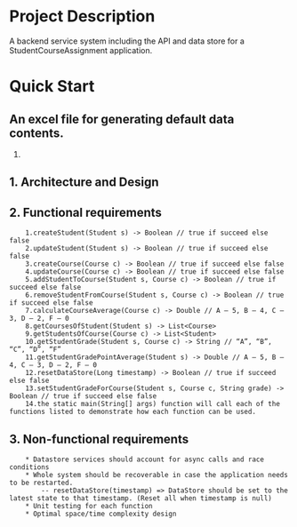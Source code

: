 # Project Description
A backend service system including the API and data store for a StudentCourseAssignment application.


# Quick Start
## An excel file for generating default data contents. <br>
1. 


## 1. Architecture and Design
## 2. Functional requirements
```
    1.createStudent(Student s) -> Boolean // true if succeed else false
    2.updateStudent(Student s) -> Boolean // true if succeed else false
    3.createCourse(Course c) -> Boolean // true if succeed else false
    4.updateCourse(Course c) -> Boolean // true if succeed else false
    5.addStudentToCourse(Student s, Course c) -> Boolean // true if succeed else false
    6.removeStudentFromCourse(Student s, Course c) -> Boolean // true if succeed else false
    7.calculateCourseAverage(Course c) -> Double // A – 5, B – 4, C – 3, D – 2, F – 0
    8.getCoursesOfStudent(Student s) -> List<Course>
    9.getStudentsOfCourse(Course c) -> List<Student>
    10.getStudentGrade(Student s, Course c) -> String // “A”, “B”, “C”, “D”, “F”
    11.getStudentGradePointAverage(Student s) -> Double // A – 5, B – 4, C – 3, D – 2, F – 0
    12.resetDataStore(Long timestamp) -> Boolean // true if succeed else false
    13.setStudentGradeForCourse(Student s, Course c, String grade) -> Boolean // true if succeed else false
    14.the static main(String[] args) function will call each of the functions listed to demonstrate how each function can be used.
```
## 3. Non-functional requirements
```
    * Datastore services should account for async calls and race conditions
    * Whole system should be recoverable in case the application needs to be restarted.
        -- resetDataStore(timestamp) => DataStore should be set to the latest state to that timestamp. (Reset all when timestamp is null)
    * Unit testing for each function
    * Optimal space/time complexity design
```


